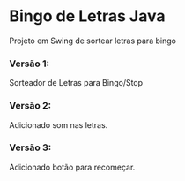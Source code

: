 # Bingo de Letras Java
 Projeto em Swing de sortear letras para bingo

### Versão 1:
Sorteador de Letras para Bingo/Stop

### Versão 2:
Adicionado som nas letras.

### Versão 3:
Adicionado botão para recomeçar.